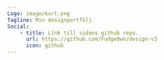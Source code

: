 ```yaml
---
Logo: image/kurt.png
Tagline: Min designportfölj.
Social:
    - title: Link till sidans github repo.
      url: https://github.com/Fudge0wn/design-v3
      icon: github
---
```

